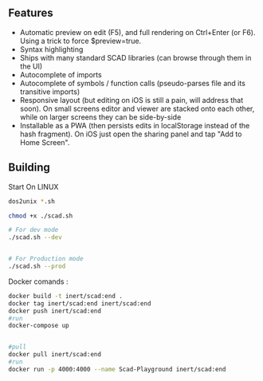 ## Features

- Automatic preview on edit (F5), and full rendering on Ctrl+Enter (or F6). Using a trick to force $preview=true.
- Syntax highlighting
- Ships with many standard SCAD libraries (can browse through them in the UI)
- Autocomplete of imports
- Autocomplete of symbols / function calls (pseudo-parses file and its transitive imports)
- Responsive layout (but editing on iOS is still a pain, will address that soon). On small screens editor and viewer are stacked onto each other, while on larger screens they can be side-by-side
- Installable as a PWA (then persists edits in localStorage instead of the hash fragment). On iOS just open the sharing panel and tap "Add to Home Screen".

## Building

Start On LINUX

```bash
dos2unix *.sh

chmod +x ./scad.sh

# For dev mode
./scad.sh --dev


# For Production mode
./scad.sh --prod
```

Docker comands :

```bash
docker build -t inert/scad:end .
docker tag inert/scad:end inert/scad:end
docker push inert/scad:end
#run
docker-compose up


#pull
docker pull inert/scad:end
#run
docker run -p 4000:4000 --name Scad-Playground inert/scad:end
```
